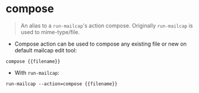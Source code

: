 # compose

> An alias to a `run-mailcap`'s action compose.
> Originally `run-mailcap` is used to  mime-type/file.

- Compose action can be used to compose any existing file or new  on default mailcap edit tool:

`compose {{filename}}`

- With `run-mailcap`:

`run-mailcap --action=compose {{filename}}`
